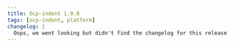 ```yaml
---
title: Ocp-indent 1.0.0
tags: [ocp-indent, platform]
changelog: |
  Oops, we went looking but didn't find the changelog for this release 🙈
---
```


